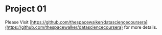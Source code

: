 # Project 01
Please Visit [https://github.com/thespacewalker/datasciencecoursera](https://github.com/thespacewalker/datasciencecoursera) for more details.  
